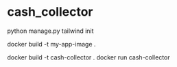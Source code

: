 # cash_collector

python manage.py tailwind init

docker build -t my-app-image .

docker build -t cash-collector .
docker run cash-collector